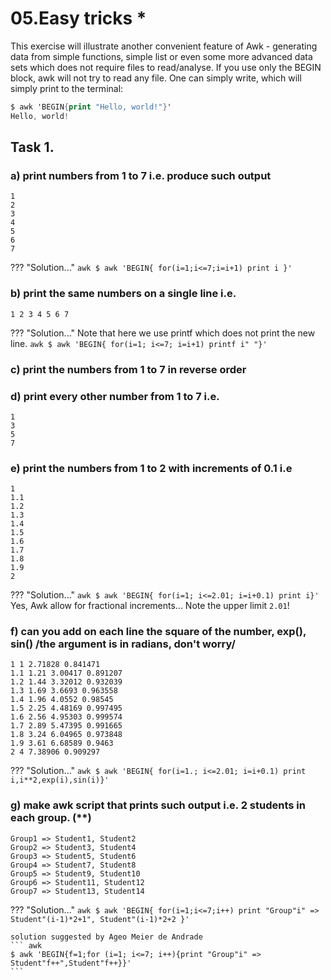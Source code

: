 # 05.Easy tricks *
This exercise will illustrate another convenient feature of Awk - generating data from simple functions, simple list or even some more advanced data sets which does not require files to read/analyse.
If you use only the BEGIN block, awk will not try to read any file. One can simply write, which will simply print to the terminal:
``` awk
$ awk 'BEGIN{print "Hello, world!"}'
Hello, world!
```

## Task 1.
### a) print numbers from 1 to 7 i.e. produce such output
```
1
2
3
4
5
6
7
```

??? "Solution..."
    ``` awk
    $ awk 'BEGIN{ for(i=1;i<=7;i=i+1) print i }'
    ```

### b) print the same numbers on a single line i.e.
```
1 2 3 4 5 6 7
```

??? "Solution..."
    Note that here we use printf which does not print the new line.
    ``` awk
    $ awk 'BEGIN{ for(i=1; i<=7; i=i+1) printf i" "}'
    ```

### c) print the numbers from 1 to 7 in reverse order

### d) print every other number from 1 to 7 i.e. 
```
1
3
5
7
```

### e) print the numbers from 1 to 2 with increments of 0.1 i.e
```
1
1.1
1.2
1.3
1.4
1.5
1.6
1.7
1.8
1.9
2
```

??? "Solution..."
    ``` awk
    $ awk 'BEGIN{ for(i=1; i<=2.01; i=i+0.1) print i}'
    ```
    Yes, Awk allow for fractional increments... Note the upper limit `2.01`!


### f) can you add on each line the square of the number, exp(), sin() /the argument is in radians, don't worry/
```
1 1 2.71828 0.841471
1.1 1.21 3.00417 0.891207
1.2 1.44 3.32012 0.932039
1.3 1.69 3.6693 0.963558
1.4 1.96 4.0552 0.98545
1.5 2.25 4.48169 0.997495
1.6 2.56 4.95303 0.999574
1.7 2.89 5.47395 0.991665
1.8 3.24 6.04965 0.973848
1.9 3.61 6.68589 0.9463
2 4 7.38906 0.909297
```

??? "Solution..."
    ``` awk
    $ awk 'BEGIN{ for(i=1.; i<=2.01; i=i+0.1) print i,i**2,exp(i),sin(i)}'
    ```


### g) make awk script that prints such output i.e. 2 students in each group. (**)
```
Group1 => Student1, Student2
Group2 => Student3, Student4
Group3 => Student5, Student6
Group4 => Student7, Student8
Group5 => Student9, Student10
Group6 => Student11, Student12
Group7 => Student13, Student14
```

??? "Solution..."
    ``` awk
    $ awk 'BEGIN{ for(i=1;i<=7;i++) print "Group"i" => Student"(i-1)*2+1", Student"(i-1)*2+2 }'
    ```

    solution suggested by Ageo Meier de Andrade
    ``` awk
    $ awk 'BEGIN{f=1;for (i=1; i<=7; i++){print "Group"i" => Student"f++",Student"f++}}'
    ```

  
